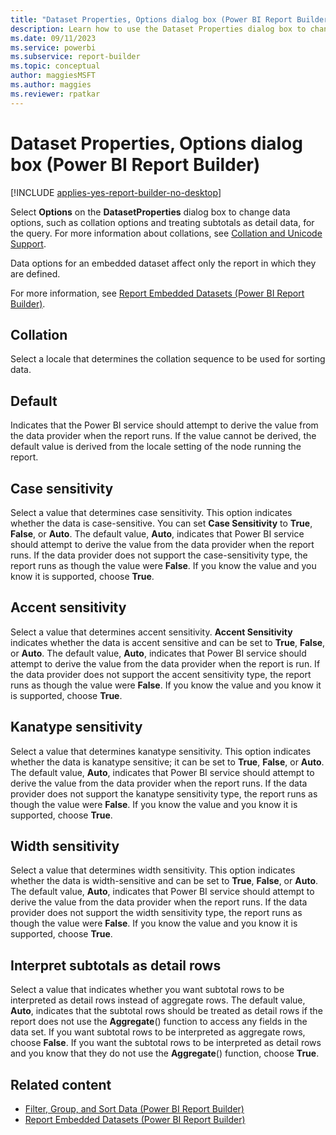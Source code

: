 ```yaml
---
title: "Dataset Properties, Options dialog box (Power BI Report Builder)"
description: Learn how to use the Dataset Properties dialog box to change data options, such as collation options and treating subtotals as detail data.
ms.date: 09/11/2023
ms.service: powerbi
ms.subservice: report-builder
ms.topic: conceptual
author: maggiesMSFT
ms.author: maggies
ms.reviewer: rpatkar
---
```

# Dataset Properties, Options dialog box (Power BI Report Builder)

[!INCLUDE [applies-yes-report-builder-no-desktop](../../includes/applies-yes-report-builder-no-desktop.md)]

  Select **Options** on the **DatasetProperties** dialog box to change data options, such as collation options and treating subtotals as detail data, for the query. For more information about collations, see [Collation and Unicode Support](/sql/relational-databases/collations/collation-and-unicode-support).  
   
 Data options for an embedded dataset affect only the report in which they are defined.  
  
 For more information, see [Report Embedded Datasets (Power BI Report Builder)](./report-embedded-datasets-report-builder.md).
  
## Collation

 Select a locale that determines the collation sequence to be used for sorting data.

## Default

Indicates that the Power BI service should attempt to derive the value from the data provider when the report runs. If the value cannot be derived, the default value is derived from the locale setting of the node running the report.  
  
## Case sensitivity

 Select a value that determines case sensitivity. This option indicates whether the data is case-sensitive. You can set **Case Sensitivity** to **True**, **False**, or **Auto**. The default value, **Auto**, indicates that Power BI service should attempt to derive the value from the data provider when the report runs. If the data provider does not support the case-sensitivity type, the report runs as though the value were **False**. If you know the value and you know it is supported, choose **True**.  
  
## Accent sensitivity

 Select a value that determines accent sensitivity. **Accent Sensitivity** indicates whether the data is accent sensitive and can be set to **True**, **False**, or **Auto**. The default value, **Auto**, indicates that Power BI service should attempt to derive the value from the data provider when the report is run. If the data provider does not support the accent sensitivity type, the report runs as though the value were **False**. If you know the value and you know it is supported, choose **True**.  
  
## Kanatype sensitivity

 Select a value that determines kanatype sensitivity. This option indicates whether the data is kanatype sensitive; it can be set to **True**, **False**, or **Auto**. The default value, **Auto**, indicates that Power BI service should attempt to derive the value from the data provider when the report runs. If the data provider does not support the kanatype sensitivity type, the report runs as though the value were **False**. If you know the value and you know it is supported, choose **True**.  
  
## Width sensitivity

 Select a value that determines width sensitivity. This option indicates whether the data is width-sensitive and can be set to **True**, **False**, or **Auto**. The default value, **Auto**, indicates that Power BI service should attempt to derive the value from the data provider when the report runs. If the data provider does not support the width sensitivity type, the report runs as though the value were **False**. If you know the value and you know it is supported, choose **True**.  
  
## Interpret subtotals as detail rows

 Select a value that indicates whether you want subtotal rows to be interpreted as detail rows instead of aggregate rows. The default value, **Auto**, indicates that the subtotal rows should be treated as detail rows if the report does not use the **Aggregate**() function to access any fields in the data set. If you want subtotal rows to be interpreted as aggregate rows, choose **False**. If you want the subtotal rows to be interpreted as detail rows and you know that they do not use the **Aggregate**() function, choose **True**.  
  
## Related content

- [Filter, Group, and Sort Data (Power BI Report Builder)](../report-design/filter-group-sort-data-report-builder.md)
- [Report Embedded Datasets (Power BI Report Builder)](./report-embedded-datasets-report-builder.md)
